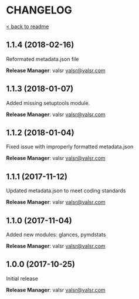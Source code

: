 # CHANGELOG

[< back to readme](README.md)

## 1.1.4 (2018-02-16)

Reformated metadata.json file

**Release Manager**: valsr <valsr@valsr.com>

## 1.1.3 (2018-01-07)

Added missing setuptools module.

**Release Manager**: valsr <valsr@valsr.com>

## 1.1.2 (2018-01-04)

Fixed issue with improperly formatted metadata.json

**Release Manager**: valsr <valsr@valsr.com>

## 1.1.1 (2017-11-12)

Updated metadata.json to meet coding standards

**Release Manager**: valsr <valsr@valsr.com>

## 1.1.0 (2017-11-04)

Added new modules: glances, pymdstats

**Release Manager**: valsr <valsr@valsr.com>

## 1.0.0 (2017-10-25)

Initial release

**Release Manager**: valsr <valsr@valsr.com>
